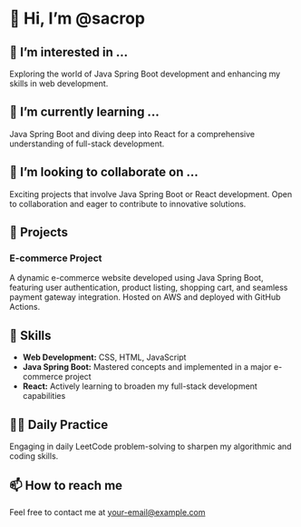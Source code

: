 # 👋 Hi, I’m @sacrop

## 👀 I’m interested in ...
Exploring the world of Java Spring Boot development and enhancing my skills in web development.

## 🌱 I’m currently learning ...
Java Spring Boot and diving deep into React for a comprehensive understanding of full-stack development.

## 💞️ I’m looking to collaborate on ...
Exciting projects that involve Java Spring Boot or React development. Open to collaboration and eager to contribute to innovative solutions.

## 🚀 Projects

### E-commerce Project
A dynamic e-commerce website developed using Java Spring Boot, featuring user authentication, product listing, shopping cart, and seamless payment gateway integration. Hosted on AWS and deployed with GitHub Actions.

## 🔧 Skills

- **Web Development:** CSS, HTML, JavaScript
- **Java Spring Boot:** Mastered concepts and implemented in a major e-commerce project
- **React:** Actively learning to broaden my full-stack development capabilities

## 🏋️‍♂️ Daily Practice
Engaging in daily LeetCode problem-solving to sharpen my algorithmic and coding skills.

## 📫 How to reach me
Feel free to contact me at [your-email@example.com](mailto:your-email@example.com)

<!---
sacrop/sacrop is a ✨ special ✨ repository because its `README.md` (this file) appears on your GitHub profile.
You can click the Preview link to take a look at your changes.
--->
